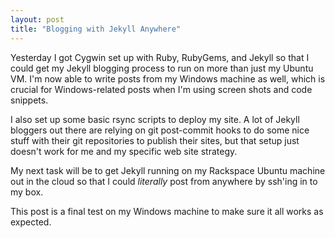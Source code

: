 ```yaml
---
layout: post
title: "Blogging with Jekyll Anywhere"
---
```


<p>Yesterday I got Cygwin set up with Ruby, RubyGems, and Jekyll so that I could get my Jekyll blogging process to run on more than just my Ubuntu VM. I'm now able to write posts from my Windows machine as well, which is  crucial for Windows-related posts when I'm using screen shots and code snippets. </p>
  
<p>I also set up some basic rsync scripts to deploy my site. A lot of Jekyll bloggers out there are relying on  git post-commit hooks to do some nice stuff with their git repositories to publish their sites, but that setup just doesn't work for me and my specific web site strategy.</p>
  
<p>My next task will be to get Jekyll running on my Rackspace Ubuntu machine out in the cloud so that I could <em>literally</em> post from anywhere by ssh'ing in to my box.</p>
  
<p>This post is a final test on my Windows machine to make sure it all works as expected.</p>
  
